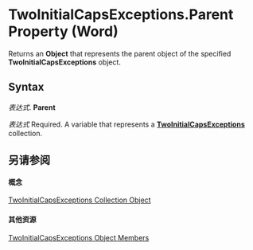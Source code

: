 
# TwoInitialCapsExceptions.Parent Property (Word)

Returns an  **Object** that represents the parent object of the specified **TwoInitialCapsExceptions** object.


## Syntax

 _表达式_. **Parent**

 _表达式_ Required. A variable that represents a **[TwoInitialCapsExceptions](21af2d69-8d76-026d-2002-8d69b4ab8aef.md)** collection.


## 另请参阅


#### 概念


[TwoInitialCapsExceptions Collection Object](21af2d69-8d76-026d-2002-8d69b4ab8aef.md)
#### 其他资源


[TwoInitialCapsExceptions Object Members](http://msdn.microsoft.com/library/05f0a660-a906-3d20-0190-99b23153fe73%28Office.15%29.aspx)